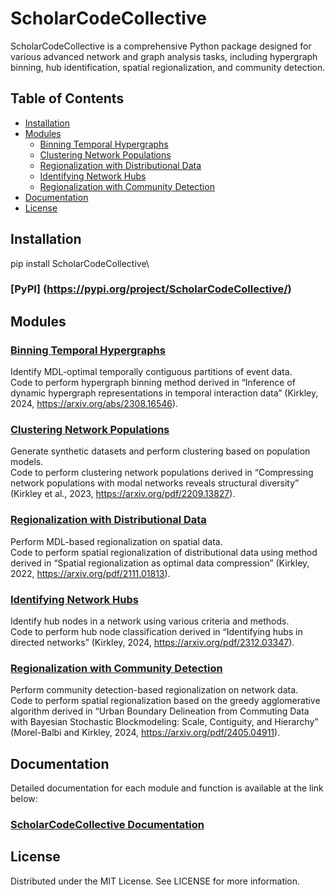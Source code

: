# ScholarCodeCollective

ScholarCodeCollective is a comprehensive Python package designed for various advanced network and graph analysis tasks, including hypergraph binning, hub identification, spatial regionalization, and community detection. 

## Table of Contents

- [Installation](#installation)
- [Modules](#modules)
  - [Binning Temporal Hypergraphs](#binning-temporal-hypergraphs)
  - [Clustering Network Populations](#clustering-network-populations)
  - [Regionalization with Distributional Data](#regionalization-with-distributional-data)
  - [Identifying Network Hubs](#identifying-network-hubs)
  - [Regionalization with Community Detection](#regionalization-with-community-detection)
- [Documentation](#documentation)
- [License](#license)

## Installation

pip install ScholarCodeCollective\
### [PyPI] (https://pypi.org/project/ScholarCodeCollective/)

## Modules
### [Binning Temporal Hypergraphs](https://scholarcodecollective.readthedocs.io/en/latest/Papers/hypergraph_binning.html)

Identify MDL-optimal temporally contiguous partitions of event data.\
Code to perform hypergraph binning method derived in “Inference of dynamic hypergraph representations in temporal interaction data” (Kirkley, 2024, https://arxiv.org/abs/2308.16546).


### [Clustering Network Populations](https://scholarcodecollective.readthedocs.io/en/latest/Papers/population_clustering.html)

Generate synthetic datasets and perform clustering based on population models.\
Code to perform clustering network populations derived in “Compressing network populations with modal networks reveals structural diversity” (Kirkley et al., 2023, https://arxiv.org/pdf/2209.13827).

### [Regionalization with Distributional Data](https://scholarcodecollective.readthedocs.io/en/latest/Papers/distributional_regionalization.html)

Perform MDL-based regionalization on spatial data.\
Code to perform spatial regionalization of distributional data using method derived in “Spatial regionalization as optimal data compression” (Kirkley, 2022, https://arxiv.org/pdf/2111.01813).



### [Identifying Network Hubs](https://scholarcodecollective.readthedocs.io/en/latest/Papers/hub_identification.html)

Identify hub nodes in a network using various criteria and methods.\
Code to perform hub node classification derived in “Identifying hubs in directed networks” (Kirkley, 2024, https://arxiv.org/pdf/2312.03347).


### [Regionalization with Community Detection](https://scholarcodecollective.readthedocs.io/en/latest/Papers/community_regionalization.html)

Perform community detection-based regionalization on network data.\
Code to perform spatial regionalization based on the greedy agglomerative algorithm derived in “Urban Boundary Delineation from Commuting Data with Bayesian Stochastic Blockmodeling: Scale, Contiguity, and Hierarchy” (Morel-Balbi and Kirkley, 2024, https://arxiv.org/pdf/2405.04911).

## Documentation 

Detailed documentation for each module and function is available at the link below:

### [ScholarCodeCollective Documentation](https://scholarcodecollective.readthedocs.io/en/latest/)

## License 
Distributed under the MIT License. See LICENSE for more information.
